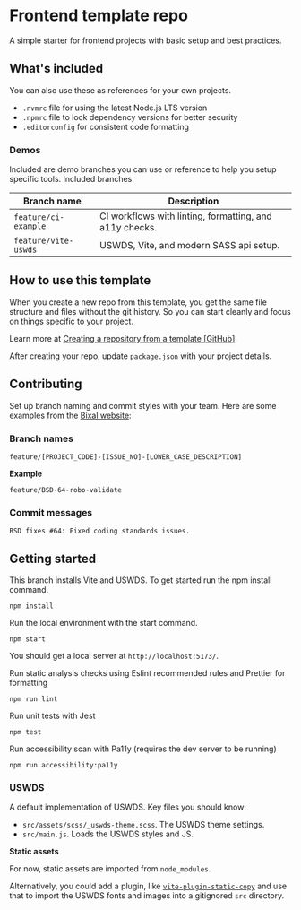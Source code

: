# Frontend template repo

A simple starter for frontend projects with basic setup and best practices.

## What's included

You can also use these as references for your own projects.

- `.nvmrc` file for using the latest Node.js LTS version
- `.npmrc` file to lock dependency versions for better security
- `.editorconfig` for consistent code formatting

### Demos

Included are demo branches you can use or reference to help you setup specific tools. Included branches:

| Branch name | Description |
-- | ---
`feature/ci-example` | CI workflows with linting, formatting, and a11y checks.
`feature/vite-uswds` | USWDS, Vite, and modern SASS api setup.


## How to use this template

When you create a new repo from this template, you get the same file structure and files without the git history. So you can start cleanly and focus on things specific to your project.

Learn more at [Creating a repository from a template [GitHub]](https://docs.github.com/en/repositories/creating-and-managing-repositories/creating-a-repository-from-a-template).

After creating your repo, update `package.json` with your project details.

## Contributing

Set up branch naming and commit styles with your team. Here are some examples from the [Bixal website](https://github.com/Bixal/bixal-site-drupal):

### Branch names

```
feature/[PROJECT_CODE]-[ISSUE_NO]-[LOWER_CASE_DESCRIPTION]
```

**Example**

```
feature/BSD-64-robo-validate
```

### Commit messages

```
BSD fixes #64: Fixed coding standards issues.
```

## Getting started

This branch installs Vite and USWDS. To get started run the npm install command.

```
npm install
```

Run the local environment with the start command.

```
npm start
```

You should get a local server at `http://localhost:5173/`.

Run static analysis checks using Eslint recommended rules and Prettier for formatting

```
npm run lint
```

Run unit tests with Jest

```
npm test
```

Run accessibility scan with Pa11y (requires the dev server to be running)

```
npm run accessibility:pa11y
```

### USWDS

A default implementation of USWDS. Key files you should know:

- `src/assets/scss/_uswds-theme.scss`. The USWDS theme settings.
- `src/main.js`. Loads the USWDS styles and JS.

**Static assets**

For now, static assets are imported from `node_modules`.

Alternatively, you could add a plugin, like [`vite-plugin-static-copy`](https://www.npmjs.com/package/vite-plugin-static-copy) and use that to import the USWDS fonts and images into a gitignored `src` directory.
